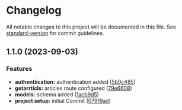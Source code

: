 # Changelog

All notable changes to this project will be documented in this file. See [standard-version](https://github.com/conventional-changelog/standard-version) for commit guidelines.

## 1.1.0 (2023-09-03)


### Features

* **authentiication:** authentication added ([5b0c485](https://shubham/Subham-Kedia/flickbase-project/commit/5b0c4852325a128b0353229b40698d6e40e8dc04))
* **getarrticls:** articles route configured ([79e6608](https://shubham/Subham-Kedia/flickbase-project/commit/79e66081edab0b5e1fbb9155826a89f92fafbd03))
* **models:** schema added ([1acb9d5](https://shubham/Subham-Kedia/flickbase-project/commit/1acb9d512aba4302345bb17a4f68c32c13a76c6b))
* **project setup:** initial Commit ([07919ad](https://shubham/Subham-Kedia/flickbase-project/commit/07919ad792f9e567e3f77e973afe90f3e15ea6e2))
